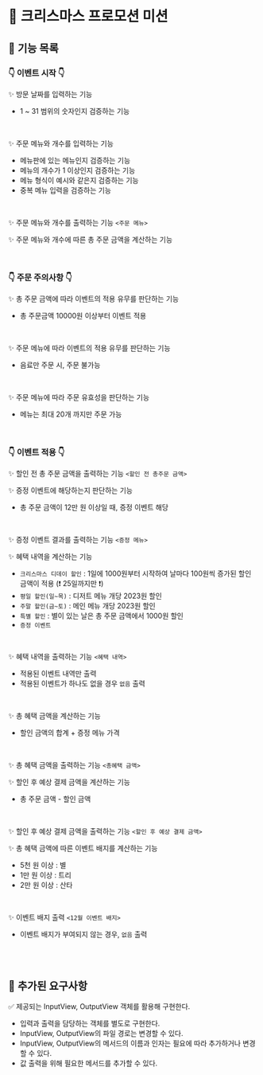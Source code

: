 # 🎄 크리스마스 프로모션 미션

## 🎁 기능 목록

### 👇 이벤트 시작 👇

✨ 방문 날짜를 입력하는 기능
  - 1 ~ 31 범위의 숫자인지 검증하는 기능 

<br>

✨ 주문 메뉴와 개수를 입력하는 기능
  - 메뉴판에 있는 메뉴인지 검증하는 기능
  - 메뉴의 개수가 1 이상인지 검증하는 기능
  - 메뉴 형식이 예시와 같은지 검증하는 기능
  - 중복 메뉴 입력을 검증하는 기능

<br>

✨ 주문 메뉴와 개수를 출력하는 기능 `<주문 메뉴>`


✨ 주문 메뉴와 개수에 따른 총 주문 금액을 계산하는 기능


<br>

### 👇 주문 주의사항 👇

✨ 총 주문 금액에 따라 이벤트의 적용 유무를 판단하는 기능
  - 총 주문금액 10000원 이상부터 이벤트 적용

<br>

✨ 주문 메뉴에 따라 이벤트의 적용 유무를 판단하는 기능
  - 음료만 주문 시, 주문 불가능

<br>

✨ 주문 메뉴에 따라 주문 유효성을 판단하는 기능
  - 메뉴는 최대 20개 까지만 주문 가능

<br>

### 👇 이벤트 적용 👇

✨ 할인 전 총 주문 금액을 출력하는 기능 `<할인 전 총주문 금액>`

✨ 증정 이벤트에 해당하는지 판단하는 기능
  - 총 주문 금액이 12만 원 이상일 때, 증정 이벤트 해당

  <br>

✨ 증정 이벤트 결과를 출력하는 기능 `<증정 메뉴>`
  
✨ 혜택 내역을 계산하는 기능
  - `크리스마스 디데이 할인` : 1일에 1000원부터 시작하여 날마다 100원씩 증가된 할인 금액이 적용 (❗ 25일까지만 ❗)
  - `평일 할인(일~목)` : 디저트 메뉴 개당 2023원 할인
  - `주말 할인(금~토)` : 메인 메뉴 개당 2023원 할인
  - `특별 할인` : 별이 있는 날은 총 주문 금액에서 1000원 할인
  - `증정 이벤트`

  <br>

✨ 혜택 내역을 출력하는 기능 `<혜택 내역>`
  - 적용된 이벤트 내역만 출력
  - 적용된 이벤트가 하나도 없을 경우 `없음` 출력

<br>

✨ 총 혜택 금액을 계산하는 기능
  - 할인 금액의 합계 + 증정 메뉴 가격

<br>

✨ 총 혜택 금액을 출력하는 기능 `<총혜택 금액>`

✨ 할인 후 예상 결제 금액을 계산하는 기능
  - 총 주문 금액 - 할인 금액

<br>

✨ 할인 후 예상 결제 금액을 출력하는 기능 `<할인 후 예상 결제 금액>`

✨ 총 혜택 금액에 따른 이벤트 배지를 계산하는 기능
  - 5천 원 이상 : 별
  - 1만 원 이상 : 트리
  - 2만 원 이상 : 산타

  <br>

✨ 이벤트 배지 출력 `<12월 이벤트 배지>`
  - 이벤트 배지가 부여되지 않는 경우, `없음` 출력



<br>
<br>



## 📝 추가된 요구사항
 ✅ 제공되는 InputView, OutputView 객체를 활용해 구현한다.
  - 입력과 출력을 담당하는 객체를 별도로 구현한다.
  - InputView, OutputView의 파일 경로는 변경할 수 있다.
  - InputView, OutputView의 메서드의 이름과 인자는 필요에 따라 추가하거나 변경할 수 있다.
  - 값 출력을 위해 필요한 메서드를 추가할 수 있다.